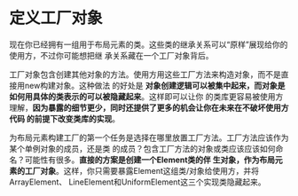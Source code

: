 定义工厂对象
===================================================================================
现在你已经拥有一组用于布局元素的类。这些类的继承关系可以“原样”展现给你的使用方，不过你可能想把继
承关系藏在一个工厂对象背后。

工厂对象包含创建其他对象的方法。使用方用这些工厂方法来构造对象，而不是直接用new构建对象。这种做法
的好处是 **对象创建逻辑可以被集中起来，而对象是如何用具体的类表示的可以被隐藏起来**。这样即可以让你
的类库更容易被使用方理解，**因为暴露的细节更少，同时还提供了更多的机会让你在未来在不破坏使用方代码
的前提下改变类库的实现**。

为布局元素构建工厂的第一个任务是选择在哪里放置工厂方法。工厂方法应该作为某个单例对象的成员，还是类
的成员？包含工厂方法的对象或类应该应该如何命名？可能性有很多。**直接的方案是创建一个Element类的伴
生对象，作为布局元素的工厂对象**。这样，你只需要暴露Element这组类/对象给使用方，并将ArrayElement、
LineElement和UniformElement这三个实现类隐藏起来。






